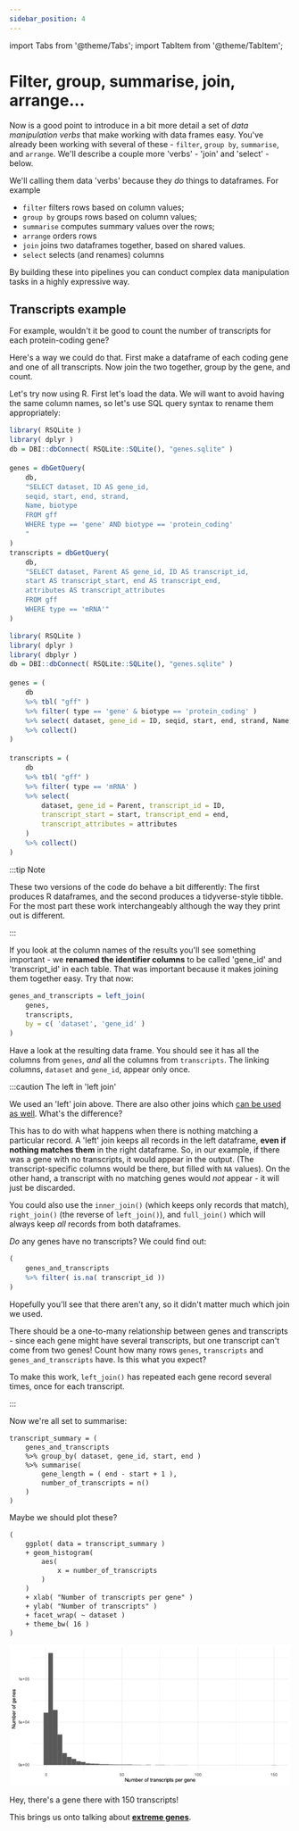 ```yaml
---
sidebar_position: 4
---
```


import Tabs from '@theme/Tabs';
import TabItem from '@theme/TabItem';

# Filter, group, summarise, join, arrange...

Now is a good point to introduce in a bit more detail a set of *data manipulation verbs* that make working with data
frames easy.  You've already been working with several of these - `filter`, `group by`, `summarise`, and `arrange`.
We'll describe a couple more 'verbs' - 'join' and 'select' - below.  

We'll calling them data 'verbs' because they *do* things to dataframes.  For example

- `filter` filters rows based on column values;
- `group by` groups rows based on column values;
- `summarise` computes summary values over the rows;
- `arrange` orders rows
- `join` joins two dataframes together, based on shared values.
- `select` selects (and renames) columns

By building these into pipelines you can conduct complex data manipulation tasks in a highly expressive way.

## Transcripts example

For example, wouldn't it be good to count the number of transcripts for each protein-coding gene?

Here's a way we could do that.  First make a dataframe of each coding gene and one of all transcripts.
Now join the two together, group by the gene, and count.

Let's try now using R.  First let's load the data.  We will want to avoid having the same column names, so let's use
SQL query syntax to rename them appropriately:

<Tabs>
<TabItem value="R" label="R code">

```r
library( RSQLite )
library( dplyr )
db = DBI::dbConnect( RSQLite::SQLite(), "genes.sqlite" )

genes = dbGetQuery(
	db,
	"SELECT dataset, ID AS gene_id,
	seqid, start, end, strand,
	Name, biotype
	FROM gff
	WHERE type == 'gene' AND biotype == 'protein_coding'
	"
)
transcripts = dbGetQuery(
	db,
	"SELECT dataset, Parent AS gene_id, ID AS transcript_id,
	start AS transcript_start, end AS transcript_end,
	attributes AS transcript_attributes
	FROM gff
	WHERE type == 'mRNA'"
)

```

</TabItem>
<TabItem value="dbplyr" label="dbplyr code">

```r
library( RSQLite )
library( dplyr )
library( dbplyr )
db = DBI::dbConnect( RSQLite::SQLite(), "genes.sqlite" )

genes = (
	db
	%>% tbl( "gff" )
	%>% filter( type == 'gene' & biotype == 'protein_coding' )
	%>% select( dataset, gene_id = ID, seqid, start, end, strand, Name, biotype )
	%>% collect()
)

transcripts = (
	db
	%>% tbl( "gff" )
	%>% filter( type == 'mRNA' )
	%>% select(
		dataset, gene_id = Parent, transcript_id = ID,
		transcript_start = start, transcript_end = end,
		transcript_attributes = attributes
	)
	%>% collect()
)
```

</TabItem>
</Tabs>

:::tip Note

These two versions of the code do behave a bit differently: The first produces R dataframes, and the second produces a
tidyverse-style tibble.  For the most part these work interchangeably although the way they print out is different.

:::

If you look at the column names of the results you'll see something important - we **renamed the identifier columns** to
be called 'gene_id' and 'transcript_id' in each table.  That was important because it makes joining them together easy.
Try that now:

```r
genes_and_transcripts = left_join(
	genes,
	transcripts,
	by = c( 'dataset', 'gene_id' )
)
```

Have a look at the resulting data frame.  You should see it has all the columns from `genes`, *and* all the columns from
`transcripts`. The linking columns, `dataset` and `gene_id`, appear only once.

:::caution The left in 'left join'

We used an 'left' join above.  There are also other joins which [can be used as
well](https://dplyr.tidyverse.org/reference/mutate-joins.html).  What's the difference?

This has to do with what happens when there is nothing matching a particular record.  A 'left' join keeps all records in
the left dataframe, **even if nothing matches them** in the right dataframe.    So, in our example, if there was a gene
with no transcripts, it would appear in the output.  (The transcript-specific columns would be there, but filled with
`NA` values).  On the other hand, a transcript with no matching genes would *not* appear - it will just be discarded.

You could also use the `inner_join()` (which keeps only records that match), `right_join()` (the reverse of
`left_join()`), and `full_join()` which will always keep *all* records from both dataframes.

*Do* any genes have no transcripts?  We could find out:

```r
(
	genes_and_transcripts
	%>% filter( is.na( transcript_id ))
)
```
Hopefully you'll see that there aren't any, so it didn't matter much which join we used.

There should be a one-to-many relationship between genes and transcripts - since each gene might have several
transcripts, but one transcript can't come from two genes!  Count how many rows `genes`, `transcripts` and
`genes_and_transcripts` have.  Is this what you expect?

To make this work, `left_join()` has repeated each gene record several times, once for each transcript.

:::


Now we're all set to summarise:
```
transcript_summary = (
	genes_and_transcripts
	%>% group_by( dataset, gene_id, start, end )
	%>% summarise(
		gene_length = ( end - start + 1 ),
		number_of_transcripts = n()
	)
)
```

 Maybe we should plot these?

```
(
	ggplot( data = transcript_summary )
	+ geom_histogram(
		aes(
			x = number_of_transcripts
		)
	)
	+ xlab( "Number of transcripts per gene" )
	+ ylab( "Number of transcripts" )
	+ facet_wrap( ~ dataset )
	+ theme_bw( 16 )
)

```
![img](images/transcript_count_histogram.png)

Hey, there's a gene there with 150 transcripts!

This brings us onto talking about [**extreme genes**](./extreme_genes/README.md).

